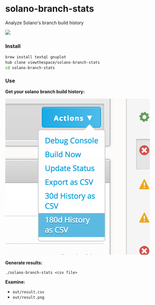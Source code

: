 # solano-branch-stats
Analyze Solano's branch build history

[![](https://ci.solanolabs.com:443/vts-opensource/solano-branch-stats/badges/branches/master)](https://ci.solanolabs.com:443/vts-opensource/solano-branch-stats/suites/391778)

### Install

```bash
brew install textql gnuplot
hub clone viewthespace/solano-branch-stats
cd solano-branch-stats
```
### Use

**Get your solano branch build history:**

![Demo](/how-to-get-csv.png?raw=true "How to get solano build history csv")

**Generate results:**
```
./solano-branch-stats <csv file>
```

**Examine:** 
- `out/result.csv`
- `out/result.png`
